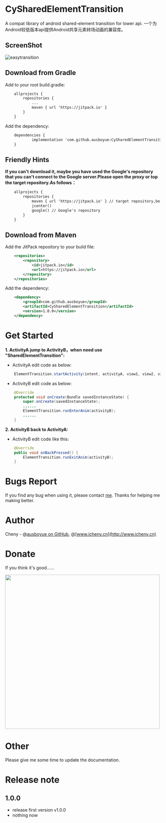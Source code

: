# CySharedElementTransition
A compat library of android shared-element transition for lower api.
一个为Android较低版本api提供Android共享元素转场动画的兼容库。

## ScreenShot
![easytransition](https://github.com/ausboyue/CySharedElementTransition/blob/master/screenshot/screenshot.gif) 

## Download from Gradle

Add to your root build.gradle:
```xml
	allprojects {
		repositories {
			...
			maven { url 'https://jitpack.io' }
		}
	}
```

Add the dependency:
```xml
	dependencies {
	        implementation 'com.github.ausboyue:CySharedElementTransition:1.0.0'
	}
```

## Friendly Hints
**If you can't download it, maybe you have used the Google's repository that you can't connect to the Google server.Please open the proxy or top the target repository.As follows：**
```xml
    allprojects {
        repositories {
            maven { url 'https://jitpack.io' } // target repository,be top
            jcenter()
            google() // Google's repository
        }
    }
```

## Download from Maven

Add the JitPack repository to your build file:
```xml
	<repositories>
		<repository>
		    <id>jitpack.io</id>
		    <url>https://jitpack.io</url>
		</repository>
	</repositories>
```

Add the dependency:
```xml
	<dependency>
	    <groupId>com.github.ausboyue</groupId>
	    <artifactId>CySharedElementTransition</artifactId>
	    <version>1.0.0</version>
	</dependency>
```

# Get Started

**1. ActivityA jump to ActivityB，when need use "SharedElementTransition":**

- ActivityA edit code as below:
``` java
    ElementTransition.startActivity(intent, activityA, view1, view2, view...);
```
- ActivityB edit code as below:
``` java
    @Override
    protected void onCreate(Bundle savedInstanceState) {
        super.onCreate(savedInstanceState);
        ......
        ElementTransition.runEnterAnim(activityB);
        ......
    }
```
**2. ActivityB back to ActivityA:**

- ActivityB edit code like this:
``` java
    @Override
    public void onBackPressed() {
        ElementTransition.runExitAnim(activityB);
    }
```

# Bugs Report

If you find any bug when using it, please contact [me](mailto:ausboyue@qq.com). Thanks for helping me making better.

# Author

Cheny - @[ausboyue on GitHub](https://github.com/ausboyue/), @[www.icheny.cn](http://www.icheny.cn)

# Donate 
If you think it's good......

<img src="http://media.icheny.cn/alipayAndwxPay.jpg" width="500" >

# Other

Please give me some time to update the documentation.

# Release note
## 1.0.0
 - release first version v1.0.0 
 - nothing now
